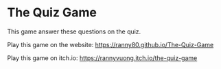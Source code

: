 # The Quiz Game
This game answer these questions on the quiz.

Play this game on the website: https://ranny80.github.io/The-Quiz-Game

Play this game on itch.io: https://rannyvuong.itch.io/the-quiz-game
